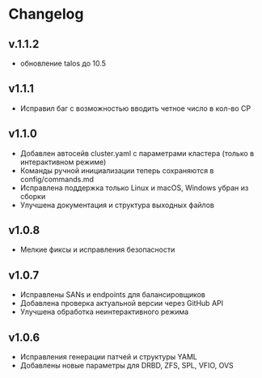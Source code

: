 # Changelog

## v.1.1.2
- обновление talos до 10.5

## v1.1.1
 - Исправил баг с возможностью вводить четное число в кол-во CP

## v1.1.0
- Добавлен автосейв cluster.yaml с параметрами кластера (только в интерактивном режиме)
- Команды ручной инициализации теперь сохраняются в config/commands.md
- Исправлена поддержка только Linux и macOS, Windows убран из сборки
- Улучшена документация и структура выходных файлов

## v1.0.8
- Мелкие фиксы и исправления безопасности

## v1.0.7
- Исправлены SANs и endpoints для балансировщиков
- Добавлена проверка актуальной версии через GitHub API
- Улучшена обработка неинтерактивного режима

## v1.0.6
- Исправления генерации патчей и структуры YAML
- Добавлены новые параметры для DRBD, ZFS, SPL, VFIO, OVS
